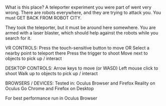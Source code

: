 What is this place? A teleporter experiment you were part of went very wrong. There are robots everywhere, and they are trying to attack you. You must GET BACK FROM ROBOT CITY.

They took the teleporter, but it must be around here somewhere. You are armed with a laser blaster, which should help against the robots while you search for it.

VR CONTROLS:
Press the touch-sensitive button to move
OR Select a nearby point to teleport there
Press the trigger to shoot
Move next to objects to pick up / interact

DESKTOP CONTROLS:
Arrow keys to move (or WASD)
Left mouse click to shoot
Walk up to objects to pick up / interact

BROWSERS / DEVICES:
Tested in:
Oculus Browser and Firefox Reality on Oculus Go
Chrome and Firefox on Desktop

For best performance run in Oculus Browser